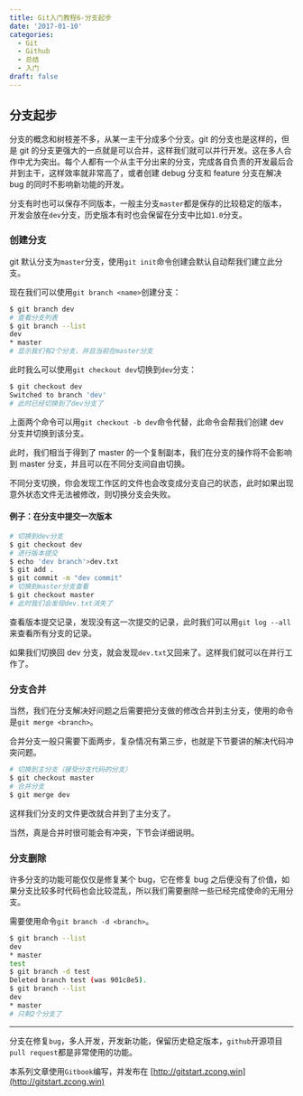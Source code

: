 ```yaml
---
title: Git入门教程6-分支起步
date: '2017-01-10'
categories:
  - Git
  - Github
  - 总结
  - 入门
draft: false
---
```


## 分支起步

分支的概念和树枝差不多，从某一主干分成多个分支。git 的分支也是这样的，但是 git 的分支更强大的一点就是可以合并，这样我们就可以并行开发。这在多人合作中尤为突出。每个人都有一个从主干分出来的分支，完成各自负责的开发最后合并到主干，这样效率就非常高了，或者创建 debug 分支和 feature 分支在解决 bug 的同时不影响新功能的开发。

分支有时也可以保存不同版本，一般主分支`master`都是保存的比较稳定的版本，开发会放在`dev`分支，历史版本有时也会保留在分支中比如`1.0`分支。

<!--more-->

### 创建分支

git 默认分支为`master`分支，使用`git init`命令创建会默认自动帮我们建立此分支。

现在我们可以使用`git branch <name>`创建分支：
```sh
$ git branch dev
# 查看分支列表
$ git branch --list
dev
* master
# 显示我们有2个分支，并且当前在master分支
```
此时我么可以使用`git checkout dev`切换到`dev`分支：
```sh
$ git checkout dev
Switched to branch 'dev'
# 此时已经切换到了dev分支了
```

上面两个命令可以用`git checkout -b dev`命令代替，此命令会帮我们创建 dev 分支并切换到该分支。

此时，我们相当于得到了 master 的一个复制副本，我们在分支的操作将不会影响到 master 分支，并且可以在不同分支间自由切换。

不同分支切换，你会发现工作区的文件也会改变成分支自己的状态，此时如果出现意外状态文件无法被修改，则切换分支会失败。

#### 例子：在分支中提交一次版本
```sh
# 切换到dev分支
$ git checkout dev
# 进行版本提交
$ echo 'dev branch'>dev.txt
$ git add .
$ git commit -m "dev commit"
# 切换到master分支查看
$ git checkout master
# 此时我们会发现dev.txt消失了
```
查看版本提交记录，发现没有这一次提交的记录，此时我们可以用`git log --all`来查看所有分支的记录。

如果我们切换回 dev 分支，就会发现`dev.txt`又回来了。这样我们就可以在并行工作了。

### 分支合并

当然，我们在分支解决好问题之后需要把分支做的修改合并到主分支，使用的命令是`git merge <branch>`。

合并分支一般只需要下面两步，复杂情况有第三步，也就是下节要讲的解决代码冲突问题。
```sh
# 切换到主分支（接受分支代码的分支）
$ git checkout master
# 合并分支
$ git merge dev
```
这样我们分支的文件更改就合并到了主分支了。

当然，真是合并时很可能会有冲突，下节会详细说明。

### 分支删除

许多分支的功能可能仅仅是修复某个 bug，它在修复 bug 之后便没有了价值，如果分支比较多时代码也会比较混乱，所以我们需要删除一些已经完成使命的无用分支。

需要使用命令`git branch -d <branch>`。
```sh
$ git branch --list
dev
* master
test
$ git branch -d test
Deleted branch test (was 901c8e5).
$ git branch --list
dev
* master
# 只剩2个分支了
```

---

分支在修复`bug`，多人开发，开发新功能，保留历史稳定版本，`github`开源项目`pull request`都是非常使用的功能。

本系列文章使用`Gitbook`编写，并发布在 [http://gitstart.zcong.win](http://gitstart.zcong.win)
